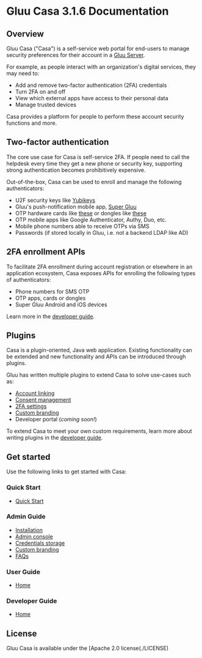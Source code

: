 # Gluu Casa 3.1.6 Documentation

## Overview

Gluu Casa ("Casa") is a self-service web portal for end-users to manage security preferences for their account in a [Gluu Server](https://gluu.org/docs/ce). 

For example, as people interact with an organization's digital services, they may need to:

- Add and remove two-factor authentication (2FA) credentials
- Turn 2FA on and off
- View which external apps have access to their personal data
- Manage trusted devices   

Casa provides a platform for people to perform these account security functions and more. 

## Two-factor authentication

The core use case for Casa is self-service 2FA. If people need to call the helpdesk every time they get a new phone or security key, supporting strong authentication becomes prohibitively expensive. 

Out-of-the-box, Casa can be used to enroll and manage the following authenticators:    

- U2F security keys like [Yubikeys](https://www.yubico.com/products/yubikey-hardware/)       
- Gluu's push-notification mobile app, [Super Gluu](https://super.gluu.org)    
- OTP hardware cards like [these](https://www.ftsafe.com/products/OTP/Display_Card) or dongles like [these](https://www.ftsafe.com/Products/OTP/Single_Button_OTP)      
- OTP mobile apps like Google Authenticator, Authy, Duo, etc.       
- Mobile phone numbers able to receive OTPs via SMS   
- Passwords (if stored locally in Gluu, i.e. not a backend LDAP like AD)      

## 2FA enrollment APIs

To facilitate 2FA enrollment during account registration or elsewhere in an application ecosystem, Casa exposes APIs for enrolling the following types of authenticators:   

- Phone numbers for SMS OTP   
- OTP apps, cards or dongles        
- Super Gluu Android and iOS devices        

Learn more in the [developer guide](./developer/index.md#apis-for-credential-enrollment).  

## Plugins

Casa is a plugin-oriented, Java web application. Existing functionality can be extended and new functionality and APIs can be introduced through plugins. 

Gluu has written multiple plugins to extend Casa to solve use-cases such as:

- [Account linking](./plugins/account-linking.md)  
- [Consent management](./plugins/consent-management.md) 
- [2FA settings](./plugins/2fa-settings.md)  
- [Custom branding](./plugins/custom-branding.md)  
- Developer portal (*coming soon!*)     

To extend Casa to meet your own custom requirements, learn more about writing plugins in the [developer guide](./developer/index.md).

## Get started

Use the following links to get started with Casa:  

### Quick Start

  - [Quick Start](./quick-start.md)   

### Admin Guide

  - [Installation](./installation/installation.md)
  - [Admin console](./administration/admin-console.md)
  - [Credentials storage](./administration/credentials-stored.md)        
  - [Custom branding](./administration/custom-branding.md)        
  - [FAQs](./administration/faq.md)            

### User Guide

- [Home](./user-guide.md)

### Developer Guide

- [Home](./developer/index.md)

## License
Gluu Casa is available under the [Apache 2.0 license(./LICENSE)

